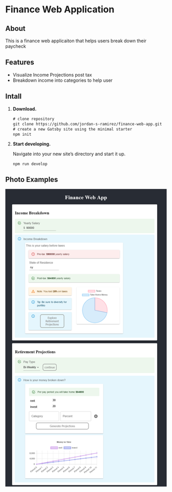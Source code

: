# Finance Web Application

## About
This is a finance web applicaiton that helps users break down their paycheck

## Features
* Visualize Income Projections post tax
* Breakdown income into categories to help user

## Intall

1.  **Download.**

    ```shell
    # clone repository
    git clone https://github.com/jordan-s-ramirez/finance-web-app.git
    # create a new Gatsby site using the minimal starter
    npm init
    ```

2.  **Start developing.**

    Navigate into your new site’s directory and start it up.

    ```shell
    npm run develop
    ```

## Photo Examples
![Webpage](./gitImages/webpage.png)